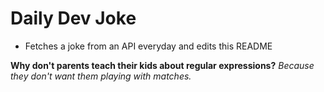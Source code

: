 
# Daily Dev Joke

- Fetches a joke from an API everyday and edits this README

**Why don't parents teach their kids about regular expressions?**
*Because they don't want them playing with matches.*